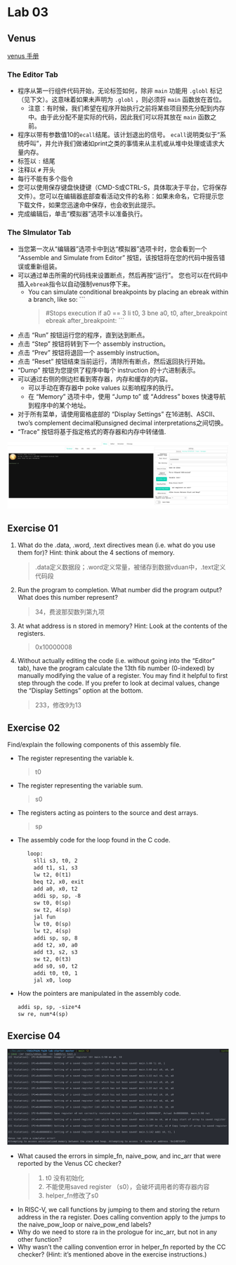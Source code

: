 # Lab 03
## Venus
[venus 手册](https://web.archive.org/web/20201205153938/http://cs61c.org/resources/venus-reference#traces)
### The Editor Tab
- 程序从第一行组件代码开始，无论标签如何，除非 `main` 功能用 `.globl` 标记（见下文）。这意味着如果未声明为 `.globl` ，则必须将 `main` 函数放在首位。
  - 注意：有时候，我们希望在程序开始执行之前将某些项目预先分配到内存中。由于此分配不是实际的代码，因此我们可以将其放在 `main` 函数之前。
- 程序以带有参数值10的`ecall`结尾。该计划退出的信号。 `ecall`说明类似于“系统呼叫”，并允许我们做诸如print之类的事情来从主机或从堆中处理或请求大量内存。
- 标签以 `:` 结尾
- 注释以 `#` 开头
- 每行不能有多个指令
- 您可以使用保存键盘快捷键（CMD-S或CTRL-S，具体取决于平台，它将保存文件）。您可以在编辑器底部查看活动文件的名称：如果未命名，它将提示您下载文件，如果您迅速命中保存，也会收到此提示。
- 完成编辑后，单击“模拟器”选项卡以准备执行。
### The SImulator Tab
- 当您第一次从“编辑器”选项卡中到达“模拟器”选项卡时，您会看到一个 “Assemble and Simulate from Editor” 按钮，该按钮将在您的代码中报告错误或重新组装。
- 可以通过单击所需的代码线来设置断点，然后再按“运行”。 您也可以在代码中插入`ebreak`指令以自动强制venus停下来。
  - You can simulate conditional breakpoints by placing an ebreak within a branch, like so: ```
    > #Stops execution if a0 == 3 li t0, 3 bne a0, t0, after_breakpoint ebreak after_breakpoint: ```
- 点击 “Run” 按钮运行您的程序，直到达到断点。
- 点击 “Step” 按钮将转到下一个 assembly instruction。
- 点击 “Prev” 按钮将退回一个 assembly instruction。
- 点击 “Reset” 按钮结束当前运行，清除所有断点，然后返回执行开始。
- “Dump” 按钮为您提供了程序中每个 instruction 的十六进制表示。
- 可以通过右侧的侧边栏看到寄存器，内存和缓存的内容。
  - 可以手动在寄存器中 poke values 以影响程序的执行。
  - 在 “Memory” 选项卡中，使用 “Jump to” 或 “Address” boxes 快速导航到程序中的某个地址。
- 对于所有菜单，请使用窗格底部的 “Display Settings” 在16进制、ASCII、two’s complement decimal和unsigned decimal interpretations之间切换。
-  “Trace” 按钮将基于指定格式的寄存器和内存中转储值.

![](lab03/venus.png)  

## Exercise 01

1) What do the .data, .word, .text directives mean (i.e. what do you use them for)? Hint: think about the 4 sections of memory.
   > .data定义数据段；.word定义常量，被储存到数据vduan中，.text定义代码段
2) Run the program to completion. What number did the program output? What does this number represent?
   > 34，费波那契数列第九项
3) At what address is n stored in memory? Hint: Look at the contents of the registers.
   > 0x10000008
4) Without actually editing the code (i.e. without going into the “Editor” tab), have the program calculate the 13th fib number (0-indexed) by manually modifying the value of a register. You may find it helpful to first step through the code. If you prefer to look at decimal values, change the “Display Settings” option at the bottom.
   > 233，修改9为13

## Exercise 02
Find/explain the following components of this assembly file.

   - The register representing the variable k.
      > t0
   - The register representing the variable sum.
      >  s0
   - The registers acting as pointers to the source and dest arrays.
      > sp 
   - The assembly code for the loop found in the C code.
       ```rsicv
          loop:
            slli s3, t0, 2
            add t1, s1, s3
            lw t2, 0(t1)
            beq t2, x0, exit
            add a0, x0, t2
            addi sp, sp, -8
            sw t0, 0(sp)
            sw t2, 4(sp)
            jal fun
            lw t0, 0(sp)
            lw t2, 4(sp)
            addi sp, sp, 8
            add t2, x0, a0
            add t3, s2, s3
            sw t2, 0(t3)
            add s0, s0, t2
            addi t0, t0, 1
            jal x0, loop
        ``` 
   - How the pointers are manipulated in the assembly code.
      ```riscv
      addi sp, sp, -size*4
      sw re, num*4(sp)
      ```
## Exercise 04
![](lab03/ccerror.jpg)
- What caused the errors in simple_fn, naive_pow, and inc_arr that were reported by the Venus CC checker?
   > 1. t0 没有初始化  
   > 2. 不能使用saved register （s0），会破坏调用者的寄存器内容
   > 3. helper_fn修改了s0
- In RISC-V, we call functions by jumping to them and storing the return address in the ra register. Does calling convention apply to the jumps to the naive_pow_loop or naive_pow_end labels?
- Why do we need to store ra in the prologue for inc_arr, but not in any other function?
- Why wasn’t the calling convention error in helper_fn reported by the CC checker? (Hint: it’s mentioned above in the exercise instructions.)
